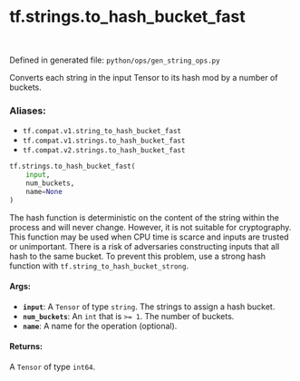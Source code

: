 <div itemscope itemtype="http://developers.google.com/ReferenceObject">
<meta itemprop="name" content="tf.strings.to_hash_bucket_fast" />
<meta itemprop="path" content="Stable" />
</div>

# tf.strings.to_hash_bucket_fast

<!-- Insert buttons -->

<table class="tfo-notebook-buttons tfo-api" align="left">
</table>

Defined in generated file: `python/ops/gen_string_ops.py`



<!-- Start diff -->
Converts each string in the input Tensor to its hash mod by a number of buckets.

### Aliases:

* `tf.compat.v1.string_to_hash_bucket_fast`
* `tf.compat.v1.strings.to_hash_bucket_fast`
* `tf.compat.v2.strings.to_hash_bucket_fast`


``` python
tf.strings.to_hash_bucket_fast(
    input,
    num_buckets,
    name=None
)
```



<!-- Placeholder for "Used in" -->

The hash function is deterministic on the content of the string within the
process and will never change. However, it is not suitable for cryptography.
This function may be used when CPU time is scarce and inputs are trusted or
unimportant. There is a risk of adversaries constructing inputs that all hash
to the same bucket. To prevent this problem, use a strong hash function with
`tf.string_to_hash_bucket_strong`.

#### Args:


* <b>`input`</b>: A `Tensor` of type `string`. The strings to assign a hash bucket.
* <b>`num_buckets`</b>: An `int` that is `>= 1`. The number of buckets.
* <b>`name`</b>: A name for the operation (optional).


#### Returns:

A `Tensor` of type `int64`.

